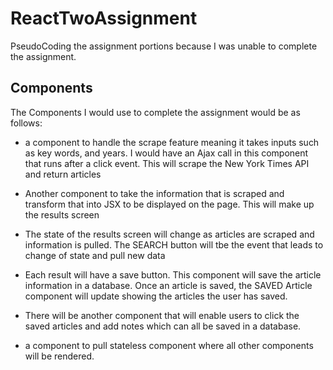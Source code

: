 # ReactTwoAssignment

PseudoCoding the assignment portions because I was unable to complete the assignment.

## Components
The Components I would use to complete the assignment would be as follows:

- a component to handle the scrape feature meaning it takes inputs such as key words, and years. I would have an Ajax call in this component that runs after a click event. This will scrape the New York Times API and return articles 

- Another component to take the information that is scraped and transform that into JSX to be displayed on the page. This will make up the results screen

- The state of the results screen will change as articles are scraped and information is pulled. The SEARCH button will tbe the event that leads to change of state and pull new data

- Each result will have a save button. This component will save the article information in a database. Once an article is saved, the SAVED Article component will update showing the articles the user has saved.

- There will be another component that will enable users to click the saved articles and add notes which can all be saved in a database.

- a component to pull stateless component where all other components will be rendered.
